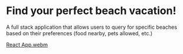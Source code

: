 # Find your perfect beach vacation!
 A full stack application that allows users to query for specific beaches based on their preferences (food nearby, pets allowed, etc.)

[React App.webm](https://github.com/Steven-program/Find-your-perfect-beach-vacation-/assets/85142336/6e5b6371-3bec-4b69-9453-498f84be5866)
